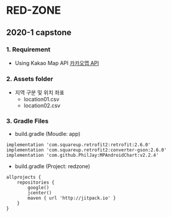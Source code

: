 # RED-ZONE
## 2020-1 capstone

### 1. Requirement

* Using Kakao Map API
[카카오맵 API](https://apis.map.kakao.com/)

### 2. Assets folder

* 지역 구분 및 위치 좌표
	* location01.csv
	* location02.csv

### 3. Gradle Files

* build.gradle (Moudle: app)

```
implementation 'com.squareup.retrofit2:retrofit:2.6.0'
implementation 'com.squareup.retrofit2:converter-gson:2.6.0'
implementation 'com.github.PhilJay:MPAndroidChart:v2.2.4'
```

* build.gradle (Project: redzone)

```
allprojects {
    repositories {
        google()
        jcenter()
        maven { url 'http://jitpack.io' }
    }
}
```
